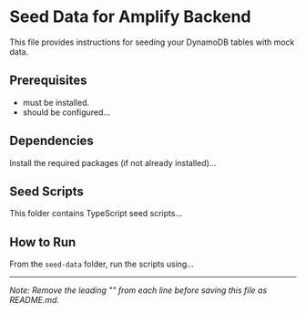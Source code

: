  # Seed Data for Amplify Backend
 
 This file provides instructions for seeding your DynamoDB tables with mock data.
 
 ## Prerequisites
 
 -  must be installed.
 -  should be configured...
 
 ## Dependencies
 
 Install the required packages (if not already installed)...
 
 ## Seed Scripts
 
 This folder contains TypeScript seed scripts...
 
 ## How to Run
 
 From the `seed-data` folder, run the scripts using...
 
 ---
 
 *Note: Remove the leading "" from each line before saving this file as README.md.*